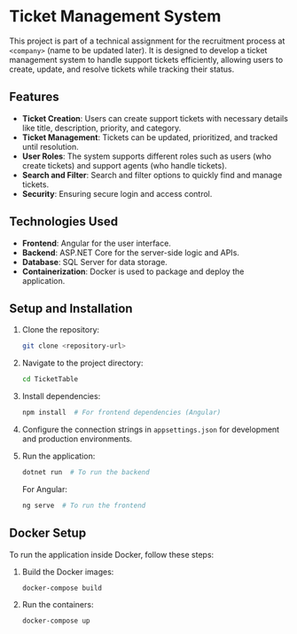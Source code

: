 
# Ticket Management System

This project is part of a technical assignment for the recruitment process at `<company>` (name to be updated later). It is designed to develop a ticket management system to handle support tickets efficiently, allowing users to create, update, and resolve tickets while tracking their status.

## Features

- **Ticket Creation**: Users can create support tickets with necessary details like title, description, priority, and category.
- **Ticket Management**: Tickets can be updated, prioritized, and tracked until resolution.
- **User Roles**: The system supports different roles such as users (who create tickets) and support agents (who handle tickets).
- **Search and Filter**: Search and filter options to quickly find and manage tickets.
- **Security**: Ensuring secure login and access control.

## Technologies Used

- **Frontend**: Angular for the user interface.
- **Backend**: ASP.NET Core for the server-side logic and APIs.
- **Database**: SQL Server for data storage.
- **Containerization**: Docker is used to package and deploy the application.

## Setup and Installation

1. Clone the repository:
   ```bash
   git clone <repository-url>
   ```

2. Navigate to the project directory:
   ```bash
   cd TicketTable
   ```

3. Install dependencies:
   ```bash
   npm install  # For frontend dependencies (Angular)
   ```

4. Configure the connection strings in `appsettings.json` for development and production environments.

5. Run the application:
   ```bash
   dotnet run  # To run the backend
   ```

   For Angular:
   ```bash
   ng serve  # To run the frontend
   ```

## Docker Setup

To run the application inside Docker, follow these steps:

1. Build the Docker images:
   ```bash
   docker-compose build
   ```

2. Run the containers:
   ```bash
   docker-compose up
   ```


